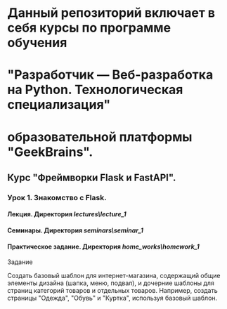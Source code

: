 # Данный репозиторий включает в себя курсы по программе обучения 
# "Разработчик — Веб-разработка на Python. Технологическая специализация" 
# образовательной платформы "GeekBrains".

## Курс "Фреймворки Flask и FastAPI".

### Урок 1. Знакомство с Flask.

#### Лекция. Директория *lectures\lecture_1*

#### Семинары. Директория *seminars\seminar_1*

#### Практическое задание. Директория *home_works\homework_1*

Задание

Создать базовый шаблон для интернет-магазина,
содержащий общие элементы дизайна (шапка, меню,
подвал), и дочерние шаблоны для страниц категорий
товаров и отдельных товаров.
Например, создать страницы "Одежда", "Обувь" и "Куртка",
используя базовый шаблон.
